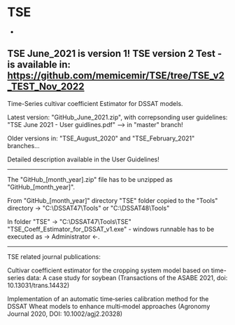 # TSE
-
TSE June_2021 is version 1!
TSE version 2 Test - is available in:
https://github.com/memicemir/TSE/tree/TSE_v2_TEST_Nov_2022
-
Time-Series cultivar coefficient Estimator for DSSAT models.

Latest version: "GitHub_June_2021.zip", with correpsonding user guidelines: "TSE June 2021 - User guidlines.pdf" --> in "master" branch!

Older versions in: "TSE_August_2020" and "TSE_February_2021" branches...

Detailed description available in the User Guidelines!

------------------------------------------------------------------------------------------------------------
The "GitHub_[month_year].zip" file has to be unzipped as "GitHub_[month_year]". 

From "GitHub_[month_year]" directory "TSE" folder copied to the "Tools" directory -> "C:\DSSAT47\Tools" or "C:\DSSAT48\Tools"

In folder "TSE" -> "C:\DSSAT47\Tools\TSE" "TSE_Coeff_Estimator_for_DSSAT_v1.exe" - windows runnable has to be executed as -> Administrator <-.

------------------------------------------------------------------------------------------------------------
TSE related journal publications:

Cultivar coefficient estimator for the cropping system model based on time-series data: A case study for soybean (Transactions of the ASABE 2021, doi: 10.13031/trans.14432)

Implementation of an automatic time‐series calibration method for the DSSAT Wheat models to enhance multi‐model approaches (Agronomy Journal 2020, DOI: 10.1002/agj2.20328)
